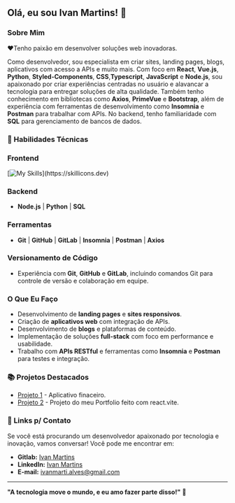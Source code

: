 ## Olá, eu sou Ivan Martins! 👋

### Sobre Mim

❤️Tenho paixão em desenvolver soluções web inovadoras.

Como desenvolvedor, sou especialista em criar sites, landing pages, blogs, aplicativos com acesso a APIs e muito mais. Com foco em **React**, **Vue.js**, **Python**, **Styled-Components**, **CSS**,**Typescript**, **JavaScript** e **Node.js**, sou apaixonado por criar experiências centradas no usuário e alavancar a tecnologia para entregar soluções de alta qualidade.
Também tenho conhecimento em bibliotecas como **Axios**, **PrimeVue** e **Bootstrap**, além de experiência com ferramentas de desenvolvimento como **Insomnia** e **Postman** para trabalhar com APIs. No backend, tenho familiaridade com **SQL** para gerenciamento de bancos de dados.

### 🚀  Habilidades Técnicas

### Frontend
[![My Skills](https://skillicons.dev/icons?i=js,html,css,)](https://skillicons.dev)

### Backend
- **Node.js** | **Python** | **SQL**

### Ferramentas
- **Git** | **GitHub** | **GitLab** | **Insomnia** | **Postman** | **Axios**

### Versionamento de Código
- Experiência com **Git**, **GitHub** e **GitLab**, incluindo comandos Git para controle de versão e colaboração em equipe.

### O Que Eu Faço

- Desenvolvimento de **landing pages** e **sites responsivos**.
- Criação de **aplicativos web** com integração de APIs.
- Desenvolvimento de **blogs** e plataformas de conteúdo.
- Implementação de soluções **full-stack** com foco em performance e usabilidade.
- Trabalho com **APIs RESTful** e ferramentas como **Insomnia** e **Postman** para testes e integração.

### 📚 Projetos Destacados

- [Projeto 1](https://github.com/IvanM4rtin5/DtMoney-Frontend) - Aplicativo finaceiro.
- [Projeto 2](portfolio-prime.netlify.app/) - Projeto do meu Portfolio feito com react.vite.

### 🔗 Links p/ Contato

Se você está procurando um desenvolvedor apaixonado por tecnologia e inovação, vamos conversar! Você pode me encontrar em:

- **Gitlab:** [Ivan Martins](https://gitlab.com/ivanmarti.alves)
- **LinkedIn:** [Ivan Martins](https://www.linkedin.com/in/ivan-martins-alves/)
- **E-mail:** ivanmarti.alves@gmail.com

---

**"A tecnologia move o mundo, e eu amo fazer parte disso!"** 🚀
